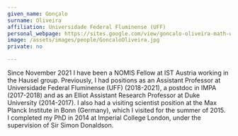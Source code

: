 ```yaml
---
given_name: Gonçalo
surname: Oliveira
affiliation: Universidade Federal Fluminense (UFF)
personal_webpage: https://sites.google.com/view/goncalo-oliveira-math-webpage/home
image: /assets/images/people/GoncaloOliveira.jpg
private: no

---
```

Since November 2021 I have been a NOMIS Fellow at IST Austria working in the Hausel group. Previously, I had positions as an Assistant Professor at Universidade Federal Fluminense (UFF) (2018-2021), a postdoc in IMPA (2017-2018) and as an Elliot Assistant Research Professor at Duke University (2014-2017). I also had a visiting scientist position at the Max Planck Institute in Bonn (Germany), which I visited for the summer of 2015. <br>
I completed my PhD in 2014 at Imperial College London, under the supervision of Sir Simon Donaldson. 
